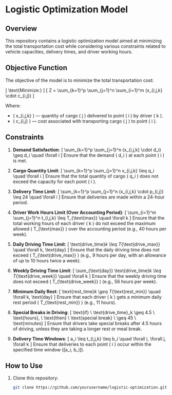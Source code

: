 # Logistic Optimization Model

## Overview
This repository contains a logistic optimization model aimed at minimizing the total transportation cost while considering various constraints related to vehicle capacities, delivery times, and driver working hours.

## Objective Function
The objective of the model is to minimize the total transportation cost:

\[ \text{Minimize:} \]
\[ Z = \sum_{k=1}^p \sum_{j=1}^n \sum_{i=1}^m (x_{i,j,k} \cdot c_{i,j}) \]

Where:
- \( x_{i,j,k} \) — quantity of cargo \( j \) delivered to point \( i \) by driver \( k \).
- \( c_{i,j} \) — cost associated with transporting cargo \( j \) to point \( i \).

## Constraints
1. **Demand Satisfaction**:
   \[ \sum_{k=1}^p \sum_{j=1}^n (x_{i,j,k} \cdot d_i) \geq d_i \quad \forall i \]
   Ensure that the demand \( d_i \) at each point \( i \) is met.

2. **Cargo Quantity Limit**:
   \[ \sum_{k=1}^p \sum_{j=1}^n x_{i,j,k} \leq q_i \quad \forall i \]
   Ensure that the total quantity of cargo \( q_i \) does not exceed the capacity for each point \( i \).

3. **Delivery Time Limit**:
   \[ \sum_{k=1}^p \sum_{j=1}^n (x_{i,j,k} \cdot p_{i,j}) \leq 24 \quad \forall i \]
   Ensure that deliveries are made within a 24-hour period.

4. **Driver Work Hours Limit (Over Accounting Period)**:
   \[ \sum_{i=1}^m \sum_{j=1}^n t_{i,j,k} \leq T_{\text{max}} \quad \forall k \]
   Ensure that the total working hours of each driver \( k \) do not exceed the maximum allowed \( T_{\text{max}} \) over the accounting period (e.g., 40 hours per week).

5. **Daily Driving Time Limit**:
   \[ \text{drive\_time}_k \leq T_{\text{drive\_max}} \quad \forall k, \text{day} \]
   Ensure that the daily driving time does not exceed \( T_{\text{drive\_max}} \) (e.g., 9 hours per day, with an allowance of up to 10 hours twice a week).

6. **Weekly Driving Time Limit**:
   \[ \sum_{\text{day}} \text{drive\_time}_k \leq T_{\text{drive\_week}} \quad \forall k \]
   Ensure that the weekly driving time does not exceed \( T_{\text{drive\_week}} \) (e.g., 56 hours per week).

7. **Minimum Daily Rest**:
   \[ \text{rest\_time}_k \geq T_{\text{rest\_min}} \quad \forall k, \text{day} \]
   Ensure that each driver \( k \) gets a minimum daily rest period \( T_{\text{rest\_min}} \) (e.g., 11 hours).

8. **Special Breaks in Driving**:
   \[ \text{if} \ \text{drive\_time}_k \geq 4.5 \ \text{hours}, \ \text{then} \ \text{special break} \ \geq 45 \ \text{minutes} \]
   Ensure that drivers take special breaks after 4.5 hours of driving, unless they are taking a longer rest or meal break.

9. **Delivery Time Windows**:
   \[ a_i \leq t_{i,j,k} \leq b_i \quad \forall i, \forall j, \forall k \]
   Ensure that deliveries to each point \( i \) occur within the specified time window \([a_i, b_i]\).

## How to Use
1. Clone this repository:
   ```sh
   git clone https://github.com/yourusername/logistic-optimization.git
